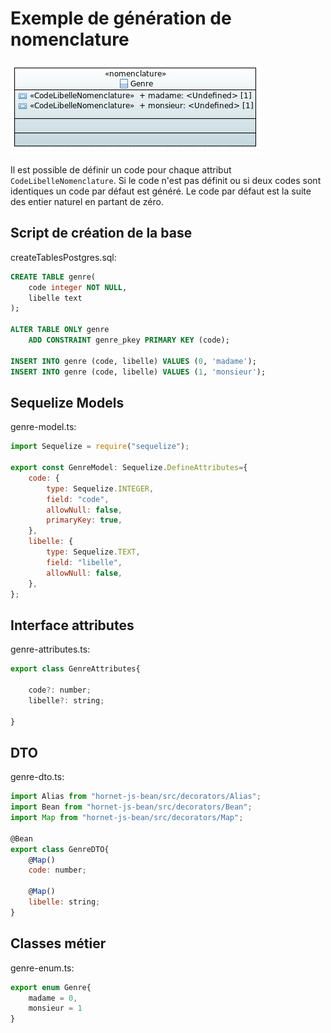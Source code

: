 # Exemple de génération de nomenclature

![Exemple nomenclature](../../sources/tuto-papyrus/exemple_nomenclature.png)

Il est possible de définir un code pour chaque attribut `CodeLibelleNomenclature`. Si le code n'est pas définit ou si deux codes sont identiques un code par défaut est généré. Le code par défaut est la suite des entier naturel en partant de zéro.

## Script de création de la base

createTablesPostgres.sql:

```sql
CREATE TABLE genre(
	code integer NOT NULL,
	libelle text
);

ALTER TABLE ONLY genre
	ADD CONSTRAINT genre_pkey PRIMARY KEY (code);

INSERT INTO genre (code, libelle) VALUES (0, 'madame');
INSERT INTO genre (code, libelle) VALUES (1, 'monsieur');
```

## Sequelize Models

genre-model.ts:

```javascript
import Sequelize = require("sequelize");

export const GenreModel: Sequelize.DefineAttributes={
    code: {
        type: Sequelize.INTEGER,
        field: "code",
        allowNull: false,
        primaryKey: true,
    },
    libelle: {
        type: Sequelize.TEXT,
        field: "libelle",
        allowNull: false,
    },
};
```

## Interface attributes

genre-attributes.ts:

```javascript
export class GenreAttributes{
    
    code?: number;
    libelle?: string;
    
}
```

## DTO

genre-dto.ts:

```javascript
import Alias from "hornet-js-bean/src/decorators/Alias";
import Bean from "hornet-js-bean/src/decorators/Bean";
import Map from "hornet-js-bean/src/decorators/Map";

@Bean
export class GenreDTO{
    @Map()
    code: number;
    
    @Map()
    libelle: string;
}
```

## Classes métier

genre-enum.ts:

```javascript
export enum Genre{
	madame = 0,
	monsieur = 1
}
```